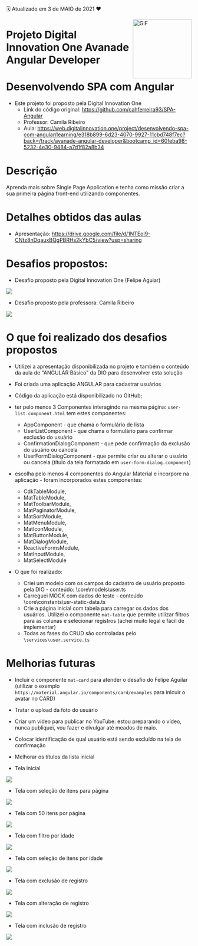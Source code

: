 :spiral_calendar: Atualizado em 3 de MAIO de 2021 :heart:

<img align="right" alt="GIF" height="160px" src="https://github.com/rdeconti/rdeconti-resources/blob/main/Digital%20Innovation%20One%20-%20Logotipo.png" />

# Projeto Digital Innovation One Avanade Angular Developer

# Desenvolvendo SPA com Angular

- Este projeto foi proposto pela Digital Innovation One 
  - Link do código original: https://github.com/cahferreira93/SPA-Angular
  - Professor: Camila Ribeiro
  - Aula: https://web.digitalinnovation.one/project/desenvolvendo-spa-com-angular/learning/e318b899-6d23-4070-9927-11cbd748f7ec?back=/track/avanade-angular-developer&bootcamp_id=60feba98-5232-4e30-9484-a7d1f82a8b34
 
# Descrição
Aprenda mais sobre Single Page Application e tenha como missão criar a sua primeira página front-end utilizando componentes.

# Detalhes obtidos das aulas

- Apresentação: https://drive.google.com/file/d/1NTEol9-CNtz8nDqauxBQgPBRHs2kYbC5/view?usp=sharing

# Desafios propostos:

- Desafio proposto pela Digital Innovation One (Felipe Aguiar)
<img src="https://github.com/rdeconti/Projeto-DIO-Angular-Cadastro-Usuarios/blob/master/documentation/Desafio%20-%20Digital%20Innovation%20One.jpg" />

- Desafio proposto pela professora: Camila Ribeiro
<img src="https://github.com/rdeconti/Projeto-DIO-Angular-Cadastro-Usuarios/blob/master/documentation/Desafio%20-%20Avanade.jpg" />

# O que foi realizado dos desafios propostos

- Utilizei a apresentação disponibilizada no projeto e também o conteúdo da aula de "ANGULAR Básico" da DIO para desenvolver esta solução
- Foi criada uma aplicação ANGULAR para cadastrar usuários
- Código da aplicação está disponibilizado no GitHub;
- ter pelo menos 3 Componentes interagindo na mesma página: `user-list.component.html` tem estes componentes:
  - AppComponent - que chama o formulário de lista
  - UserListComponent - que chama o formulário para confirmar exclusão do usuário
  - ConfirmationDialogComponent - que pede confirmação da exclusão do usuário ou cancela
  - UserFormDialogComponent - que permite criar ou alterar o usuário ou cancela (título da tela formatado em `user-form-dialog.component`)

- escolha pelo menos 4 componentes do Angular Material e incorpore na aplicação - foram incorporados estes componentes:
  - CdkTableModule,
  - MatTableModule,
  - MatToolbarModule,
  - MatPaginatorModule,
  - MatSortModule,
  - MatMenuModule,
  - MatIconModule,
  - MatButtonModule,
  - MatDialogModule,
  - ReactiveFormsModule,
  - MatInputModule,
  - MatSelectModule

- O que foi realizado:
  - Criei um modelo com os campos do cadastro de usuário proposto pela DIO - conteúdo: \core\models\user.ts
  - Carreguei MOCK com dados de teste - conteúdo \core\constants\usr-static-data.ts
  - Crie a página inicial com tabela para carregar os dados dos usuários. Utilizei o componente `mat-table` que permite utilizar filtros para as colunas e selecionar registros (achei muito legal e fácil de implementar)
  - Todas as fases do CRUD são controladas pelo `\services\user.service.ts`

# Melhorias futuras

- Incluir o componente `mat-card` para atender o desafio do Felipe Aguilar (utilizar o exemplo `https://material.angular.io/components/card/examples` para inlcuir o avatar no CARD)
- Tratar o upload da foto do usuário
- Criar um vídeo para publicar no YouTube: estou preparando o vídeo, nunca publiquei, vou fazer e divulgar até meados de maio.
- Colocar identificação de qual usuário está sendo excluído na tela de confirmação
- Melhorar os títulos da lista inicial

- Tela inicial
<img src="https://github.com/rdeconti/Projeto-DIO-Angular-Cadastro-Usuarios/blob/master/screens_with_tests/tela-inicial.jpg" />

- Tela com seleção de itens para página
<img src="https://github.com/rdeconti/Projeto-DIO-Angular-Cadastro-Usuarios/blob/master/screens_with_tests/tela-sele%C3%A7%C3%A3o-itens.jpg" />

- Tela com 50 itens por página
<img src="https://github.com/rdeconti/Projeto-DIO-Angular-Cadastro-Usuarios/blob/master/screens_with_tests/tela-com-50-itens.jpg" />

- Tela com filtro por idade
<img src="https://github.com/rdeconti/Projeto-DIO-Angular-Cadastro-Usuarios/blob/master/screens_with_tests/tela-com-filtro-idade.jpg" />

- Tela com seleção de itens por idade
<img src="https://github.com/rdeconti/Projeto-DIO-Angular-Cadastro-Usuarios/blob/master/screens_with_tests/tela-sele%C3%A7%C3%A3o-por-idade.jpg" />

- Tela com exclusão de registro
<img src="https://github.com/rdeconti/Projeto-DIO-Angular-Cadastro-Usuarios/blob/master/screens_with_tests/tela-exclus%C3%A3o-usu%C3%A1rio.jpg" />

- Tela com alteração de registro
<img src="https://github.com/rdeconti/Projeto-DIO-Angular-Cadastro-Usuarios/blob/master/screens_with_tests/tela-altera%C3%A7%C3%A3o-usu%C3%A1rio.jpg" />

- Tela com inclusão de registro
<img src="https://github.com/rdeconti/Projeto-DIO-Angular-Cadastro-Usuarios/blob/master/screens_with_tests/tela-altera%C3%A7%C3%A3o-usu%C3%A1rio.jpg" />
